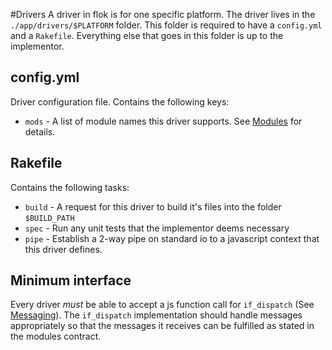 #Drivers
A driver in flok is for one specific platform. The driver lives in the `./app/drivers/$PLATFORM` folder.
This folder is required to have a `config.yml` and a `Rakefile`.  Everything else that goes in this folder is up to the implementor.

## config.yml
Driver configuration file.  Contains the following keys:
  * `mods` - A list of module names this driver supports. See [Modules](./modules.md) for details.

## Rakefile
Contains the following tasks:
  * `build` - A request for this driver to build it's files into the folder `$BUILD_PATH`
  * `spec`  - Run any unit tests that the implementor deems necessary
  * `pipe`  - Establish a 2-way pipe on standard io to a javascript context that this driver defines.

## Minimum interface
Every driver *must* be able to accept a js function call for `if_dispatch` (See [Messaging](./messaging.md)). The `if_dispatch`
implementation should handle messages appropriately so that the messages it receives can be fulfilled as stated in the modules
contract.
